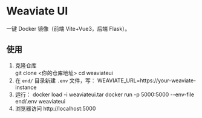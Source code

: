 # Weaviate UI
一键 Docker 镜像（前端 Vite+Vue3，后端 Flask）。

## 使用
1. 克隆仓库  
git clone <你的仓库地址>
cd weaviateui
2. 在 `end/` 目录新建 `.env` 文件，写：
WEAVIATE_URL=https://your-weaviate-instance
3. 运行：
docker load -i weaviateui.tar
docker run -p 5000:5000 --env-file end/.env weaviateui
4. 浏览器访问 http://localhost:5000